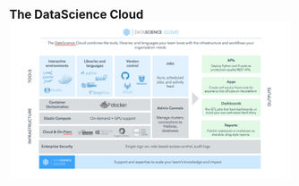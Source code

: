 ## The DataScience Cloud <br>![Platform Visual](https://raw.githubusercontent.com/timrizzi81/v2_demos/master/Platform%20Visual.png)